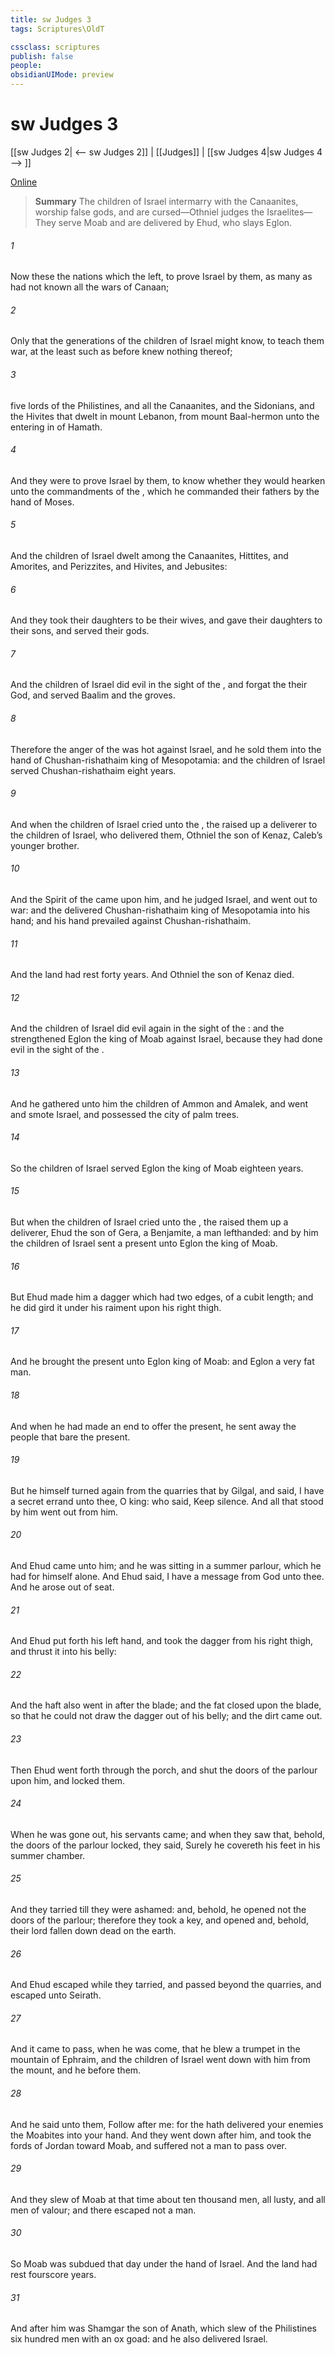```yaml
---
title: sw Judges 3
tags: Scriptures\OldT

cssclass: scriptures
publish: false
people:
obsidianUIMode: preview
---
```


# sw Judges 3
[[sw Judges 2| <-- sw Judges 2]] | [[Judges]] | [[sw Judges 4|sw Judges 4 --> ]]

[Online](https://churchofjesuschrist.org/study/scriptures/ot/judg/3?lang=eng)

> __Summary__
The children of Israel intermarry with the Canaanites, worship false gods, and are cursed—Othniel judges the Israelites—They serve Moab and are delivered by Ehud, who slays Eglon.

###### 1 
Now these  the nations which the  left, to prove Israel by them,  as many  as had not known all the wars of Canaan;

###### 2 
Only that the generations of the children of Israel might know, to teach them war, at the least such as before knew nothing thereof;

###### 3 
 five lords of the Philistines, and all the Canaanites, and the Sidonians, and the Hivites that dwelt in mount Lebanon, from mount Baal-hermon unto the entering in of Hamath.

###### 4 
And they were to prove Israel by them, to know whether they would hearken unto the commandments of the , which he commanded their fathers by the hand of Moses.

###### 5 
And the children of Israel dwelt among the Canaanites, Hittites, and Amorites, and Perizzites, and Hivites, and Jebusites:

###### 6 
And they took their daughters to be their wives, and gave their daughters to their sons, and served their gods.

###### 7 
And the children of Israel did evil in the sight of the , and forgat the  their God, and served Baalim and the groves.

###### 8 
Therefore the anger of the  was hot against Israel, and he sold them into the hand of Chushan-rishathaim king of Mesopotamia: and the children of Israel served Chushan-rishathaim eight years.

###### 9 
And when the children of Israel cried unto the , the  raised up a deliverer to the children of Israel, who delivered them,  Othniel the son of Kenaz, Caleb’s younger brother.

###### 10 
And the Spirit of the  came upon him, and he judged Israel, and went out to war: and the  delivered Chushan-rishathaim king of Mesopotamia into his hand; and his hand prevailed against Chushan-rishathaim.

###### 11 
And the land had rest forty years. And Othniel the son of Kenaz died.

###### 12 
And the children of Israel did evil again in the sight of the : and the  strengthened Eglon the king of Moab against Israel, because they had done evil in the sight of the .

###### 13 
And he gathered unto him the children of Ammon and Amalek, and went and smote Israel, and possessed the city of palm trees.

###### 14 
So the children of Israel served Eglon the king of Moab eighteen years.

###### 15 
But when the children of Israel cried unto the , the  raised them up a deliverer, Ehud the son of Gera, a Benjamite, a man lefthanded: and by him the children of Israel sent a present unto Eglon the king of Moab.

###### 16 
But Ehud made him a dagger which had two edges, of a cubit length; and he did gird it under his raiment upon his right thigh.

###### 17 
And he brought the present unto Eglon king of Moab: and Eglon  a very fat man.

###### 18 
And when he had made an end to offer the present, he sent away the people that bare the present.

###### 19 
But he himself turned again from the quarries that  by Gilgal, and said, I have a secret errand unto thee, O king: who said, Keep silence. And all that stood by him went out from him.

###### 20 
And Ehud came unto him; and he was sitting in a summer parlour, which he had for himself alone. And Ehud said, I have a message from God unto thee. And he arose out of  seat.

###### 21 
And Ehud put forth his left hand, and took the dagger from his right thigh, and thrust it into his belly:

###### 22 
And the haft also went in after the blade; and the fat closed upon the blade, so that he could not draw the dagger out of his belly; and the dirt came out.

###### 23 
Then Ehud went forth through the porch, and shut the doors of the parlour upon him, and locked them.

###### 24 
When he was gone out, his servants came; and when they saw that, behold, the doors of the parlour  locked, they said, Surely he covereth his feet in his summer chamber.

###### 25 
And they tarried till they were ashamed: and, behold, he opened not the doors of the parlour; therefore they took a key, and opened  and, behold, their lord  fallen down dead on the earth.

###### 26 
And Ehud escaped while they tarried, and passed beyond the quarries, and escaped unto Seirath.

###### 27 
And it came to pass, when he was come, that he blew a trumpet in the mountain of Ephraim, and the children of Israel went down with him from the mount, and he before them.

###### 28 
And he said unto them, Follow after me: for the  hath delivered your enemies the Moabites into your hand. And they went down after him, and took the fords of Jordan toward Moab, and suffered not a man to pass over.

###### 29 
And they slew of Moab at that time about ten thousand men, all lusty, and all men of valour; and there escaped not a man.

###### 30 
So Moab was subdued that day under the hand of Israel. And the land had rest fourscore years.

###### 31 
And after him was Shamgar the son of Anath, which slew of the Philistines six hundred men with an ox goad: and he also delivered Israel.

